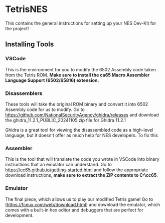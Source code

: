 # TetrisNES
This contains the general instructions for setting up your NES Dev-Kit for the project!

## Installing Tools

### VSCode
This is the environment for you to modify the 6502 Assembly code taken from the Tetris ROM. **Make sure to install the ca65 Macro Assembler Language Support (6502/65816) extension.**

### Disassemblers
These tools will take the original ROM binary and convert it into 6502 Assembly code for us to modify. Go to https://github.com/NationalSecurityAgency/ghidra/releases and download the ghidra_11.2.1_PUBLIC_20241105.zip file for Ghidra 11.2.1

Ghidra is a great tool for viewing the disassembled code as a high-level language, but it doesn't offer as much help for NES developers. To fix this

### Assembler
This is the tool that will translate the code you wrote in VSCode into binary instructions that an emulator can understand. Go to https://cc65.github.io/getting-started.html and follow the appropriate download instructions, **make sure to extract the ZIP contents to C:\cc65**.

### Emulator
The final piece, which allows us to play our modified Tetris game! Go to [https://fceux.com/web/download.html] and download the emulator, which comes with a built-in hex editor and debuggers that are perfect for development. 
